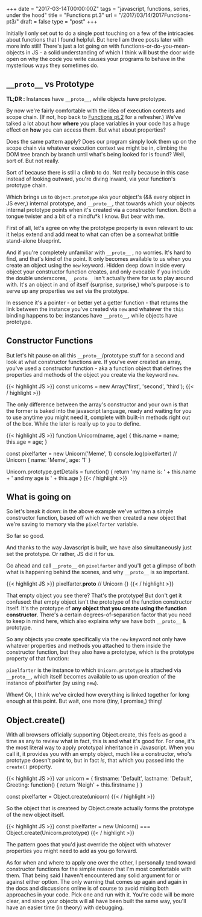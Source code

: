 +++
date = "2017-03-14T00:00:00Z"
tags = "javascript, functions, series, under the hood"
title = "Functions pt.3"
url = "/2017/03/14/2017Functions-pt3/"
draft = false
type = "post"
+++

Initially I only set out to do a single post touching on a few of the intricacies about functions that I found helpful. But here I am three posts later with more info still! There's just a lot going on with functions-or-do-you-mean-objects in JS  - a solid understanding of which I think will bust the door wide open on why the code you write causes your programs to behave in the mysterious ways they sometimes do.

## `__proto__` vs Prototype

__TL;DR :__
Instances have `__proto__`, while objects have prototype.

By now we're fairly comfortable with the idea of execution contexts and scope chain. (If not, hop back to [Functions pt.2](https://unicornsfartpixels.github.io/blog/2017/02/13/2017Functions-pt2) for a refresher.) We've talked a lot about how __where__ you place variables in your code has a huge effect on __how__ you can access them. But what about properties?

Does the same pattern apply? Does our program simply look them up on the scope chain via whatever execution context we might be in, climbing the DOM tree branch by branch until what's being looked for is found? Well, sort of. But not really.

Sort of because there is still a climb to do. Not really because in this case instead of looking outward, you're diving inward, via your function's prototype chain.

Which brings us to `Object.prototype` aka your object's (&& every object in JS ever,) internal prototype, and `__proto__`, that towards which your objects internal prototype points when it's created via a constructor function. Both a tongue twister and a bit of a mindfu*k I know. But bear with me.

First of all, let's agree on why the prototype property is even relevant to us: it helps extend and add meat to what can often be a somewhat brittle stand-alone blueprint.

And if you're completely unfamiliar with `__proto__` , no worries. It's hard to find, and that's kind of the point. It only becomes available to us when you create an object using the `new` keyword. Hidden deep down inside every object your constructor function creates, and only evocable if you include the double underscores, `__proto__` isn't actually there for us to play around with. It's an object in and of itself (surprise, surprise,) who's purpose is to serve up any properties we set via the prototype.

In essence it's a pointer - or better yet a getter function - that returns the link between the instance you've created via `new` and whatever the `this` binding happens to be: instances have `__proto__`, while objects have prototype.

## Constructor Functions
But let's hit pause on all this `__proto__`/prototype stuff for a second and look at what constructor functions are. If you've ever created an array, you've used a constructor function - aka a function object that defines the properties and methods of the object you create via the keyword `new`.

{{< highlight JS >}}
const unicorns = new Array('first', 'second', 'third');
{{< / highlight >}}

The only difference between the array's constructor and your own is that the former is baked into the javascript language, ready and  waiting for you to use anytime you might need it, complete with built-in methods right out of the box. While the later is really up to you to define.

{{< highlight JS >}}
function  Unicorn(name, age) {
  this.name = name;
  this.age =  age;
}

const pixelfarter = new Unicorn('Meme', 1)
console.log(pixelfarter)
// Unicorn { name: 'Meme', age: '1' }

Unicorn.prototype.getDetails = function() {
	return 'my name is: ' + this.name + '  and my age is ' + this.age
}
{{< / highlight >}}

## What is going on
So let's break it down: in the above example we've written a simple constructor function, based off which we then created a new object that we're saving to memory via the `pixelfarter` variable.

So far so good.

And thanks to the way Javascript is built,  we have also simultaneously just set the prototype. Or rather, JS did it for us.

Go ahead and call `__proto__` on `pixelfarter` and you'll get a glimpse of both what is happening behind the scenes, and why `__proto__` is so important.

{{< highlight JS >}}
pixelfarter.__proto__
// Unicorn {}
{{< / highlight >}}

That empty object you see there? That's the prototype! But don't get it confused: that empty object isn't the prototype of the function constructor itself. It's the prototype of __any object that you create using the function constructor__. There's a certain degrees-of-separation factor that you need to keep in mind here, which also explains _why_ we have both `__proto__` & prototype.

So any objects you create specifically via the `new` keyword not only have whatever properties and methods you attached to them inside the constructor function, but they also have a prototype, which is the prototype property of that function:

`pixelfarter` is the instance to which `Unicorn.prototype` is attached via `__proto__`, which itself becomes available to us upon creation of the instance of pixelfarter (by using `new`).

Whew! Ok, I think we've circled how everything is linked together for long enough at this point. But wait, one more (tiny, I promise,) thing!

## Object.create()

With all browsers officially supporting Object.create, this feels as good a time as any to review what in fact, this is and what it's good for. For one, it's the most literal way to apply prototypal inheritance in Javascript. When you call it, it provides you with an empty object, much like a constructor, who's prototype doesn't point to, but in fact _is_,  that which you passed into the `create()` property.

{{< highlight JS >}}
var unicorn = {
 firstname: 'Default',
 lastname: 'Default',
 Greeting:  function() {
		return 'Neigh' + this.firstname
		}
}

const pixelfarter = Object.create(unicorn)
{{< / highlight >}}

So the object that is createed by Object.create actually forms the prototype of the new object itself.

{{< highlight JS >}}
const pixelfarter = new Unicorn() === Object.create(Unicorn.prototype)
{{< / highlight >}}

 The pattern goes that you'd just override the object with whatever properties you might need to add as you go forward.

 As for when and where to apply one over the other, I personally tend toward constructor functions for the simple reason that I'm most comfortable with them. That being said I haven't encountered any solid argument for or against either option. The only warning that comes up again and again in the docs and discussions online is of course to avoid mixing both approaches in your code. Pick one and run with it. You're code will be more clear, and since your objects will all have been built the same way, you'll have an easier time (in theory) with debugging.
